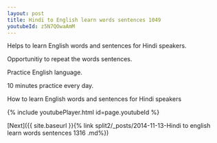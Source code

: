 ```yaml
---
layout: post
title: Hindi to English learn words sentences 1049 
youtubeId: z5N7QOwaAmM
---
```

 
 
Helps to learn English words and sentences for Hindi speakers.

Opportunitiy to repeat the words sentences. 

Practice English language. 
 
10 minutes practice every day. 
 
How to learn English words and sentences for Hindi speakers 
 
{% include youtubePlayer.html id=page.youtubeId %}
 
 
[Next]({{ site.baseurl }}{% link  split2/_posts/2014-11-13-Hindi to english learn words sentences 1316 .md%})
 
